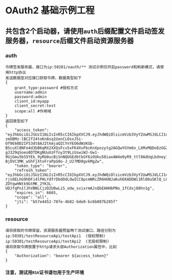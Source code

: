 # OAuth2 基础示例工程

## 共包含2个启动器，请使用`auth`后缀配置文件启动签发服务器，`resource`后缀文件启动资源服务器
### auth
    令牌签发服务器，接口为ip:50201/oauth/** 测试示例仅开启password和刷新模式，请使用http协议
    发送数据至对应接口获取令牌，数据类型如下
    {
        grant_type:password #授权方式
        username:admin
        password:admin
        client_id:myapp
        client_secret:test
        scope:all #作用域
    }
    返回类型如下
    {
        "access_token": "eyJhbGciOiJSUzI1NiIsInR5cCI6IkpXVCJ9.eyJhdWQiOlsicmVzb3VyY2UwMSJdLCJ1c2VyX25hbWUiOiJhZG1pbiIsInNjb3BlIjpbImFsbCJdLCJleHAiOjE2NDczMTcwNjEsImp0aSI6ImI1N2U0NDUyLTc4ZmUtNGI4Mi1iZGUwLWJjNmIwODdiMjg1ZiIsImNsaWVudF9pZCI6Im15YXBwIiwibyI6InRlc3QifQ.SwZWvx7DAB3MI1JP_gSXVLWo-zmXBMz-lBC2f24toKn8sq1UonCLOsxJSi-Of9E60D2IF53dt8AJZtkmjaQZCYnYEO6dWzKGb-B5cuXl8NFe4d3bB6qRX2XXQsFcvSxFK4XvFbcKnXpozytg2AGQwYGYm6n_LXMxMQDo8zGGZ5mFrLnNhHy_DOYQV-gJ329qSoeo8DTDKgNUuUzFfny3t9LzUswiWJ-Uw1-9UjGmu5bS5YEk_9yRb0ucBiSnNQUGEdbtkGY6iOUku58iaxAW4e0yR9_ttl9AdUqLbdney1eT-BjOVC3MK_wShFjXtxFraPpG0o-J_U27MD0gvkMgZw",
        "token_type": "bearer",
        "refresh_token": "eyJhbGciOiJSUzI1NiIsInR5cCI6IkpXVCJ9.eyJhdWQiOlsicmVzb3VyY2UwMSJdLCJ1c2VyX25hbWUiOiJhZG1pbiIsInNjb3BlIjpbImFsbCJdLCJhdGkiOiJiNTdlNDQ1Mi03OGZlLTRiODItYmRlMC1iYzZiMDg3YjI4NWYiLCJleHAiOjE2NDczMTgxNzIsImp0aSI6IjBlMzg2NDlkLWZmZDktNDMxNy05NDUxLWM0NTQzZTM1OThkMSIsImNsaWVudF9pZCI6Im15YXBwIiwibyI6InRlc3QifQ.gmpx1T3XjgROviE0u5bJvnHs1cl28mXj9O2qWgjrGfKW9plnr16NjhnJQGmcb6YcGibaBS7xpcIidi-rjs0ELhG9hDFi4lPHLYdfrDbdOdLOwICC8pcmNRcZR6HUNJaKuhEKADDWi1Rl80uSKlQ_LQOweypS7DgylGtj2StC7MNIm9zIk1IqVEvf0imcyJiS5ANrZfQZhTSIngTZAr4jDU4Ob0NXJhn71CdG8qPrRSwO0hS6tijP6hJrPdjEhU0Hb-ZOYqwHNtk9GtMK_2YK3L-UDJfqPn1lJhVBNLCjzDZU8wLiS_oUw_svixrmAJsQbEAHHbPNo_1fCdxj88hn1g",
        "expires_in": 6665,
        "scope": "all",
        "jti": "b57e4452-78fe-4b82-bde0-bc6b087b285f"
    }
### resource
    请将获取的令牌保留，资源服务器预留两个测试接口，路径分别为ip:50301/testResourceApi/testApi1  (授权限制) 
    ip:50301/testResourceApi/testApi2  (无授权限制)
    请将获取令牌放置于http请求头部Authorization属性中，比如
    {
        "Authorization": "bearer ${access_token}"
    }

#### 注意，测试用`RSA`证书请勿用于生产环境